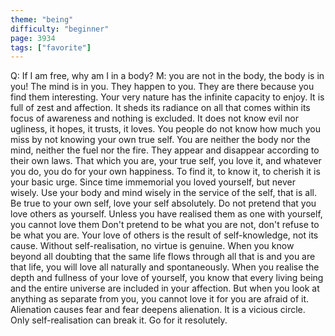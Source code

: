 ```yaml
---
theme: "being"
difficulty: "beginner"
page: 3934
tags: ["favorite"]
---
```


Q: If I am free, why am I in a body? M: you are not in the body, the body is in you! The mind is in you. They happen to you. They are there because you find them interesting. Your very nature has the infinite capacity to enjoy. It is full of zest and affection. It sheds its radiance on all that comes within its focus of awareness and nothing is excluded. It does not know evil nor ugliness, it hopes, it trusts, it loves. You people do not know how much you miss by not knowing your own true self. You are neither the body nor the mind, neither the fuel nor the fire. They appear and disappear according to their own laws. That which you are, your true self, you love it, and whatever you do, you do for your own happiness. To find it, to know it, to cherish it is your basic urge. Since time immemorial you loved yourself, but never wisely. Use your body and mind wisely in the service of the self, that is all. Be true to your own self, love your self absolutely. Do not pretend that you love others as yourself. Unless you have realised them as one with yourself, you cannot love them Don't pretend to be what you are not, don't refuse to be what you are. Your love of others is the result of self-knowledge, not its cause. Without self-realisation, no virtue is genuine. When you know beyond all doubting that the same life flows through all that is and you are that life, you will love all naturally and spontaneously. When you realise the depth and fullness of your love of yourself, you know that every living being and the entire universe are included in your affection. But when you look at anything as separate from you, you cannot love it for you are afraid of it. Alienation causes fear and fear deepens alienation. It is a vicious circle. Only self-realisation can break it. Go for it resolutely.